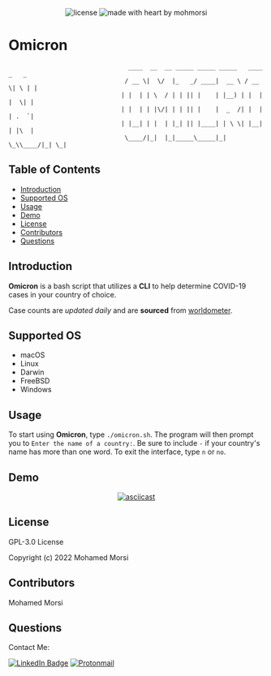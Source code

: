 <div align="center">

![license](https://img.shields.io/github/license/mohmorsi/Space-Byte?style=flat-square)
![made with heart by mohmorsi](https://img.shields.io/badge/made%20with%20%E2%9D%A4%EF%B8%8F%20by-mohmorsi-red?style=flat-square)
</div>
                                   
# Omicron
                                     ____  __  __ _____ _____ _____   ____  _   _ 
                                    / __ \|  \/  |_   _/ ____|  __ \ / __ \| \ | |
                                   | |  | | \  / | | || |    | |__) | |  | |  \| |
                                   | |  | | |\/| | | || |    |  _  /| |  | | .  `|
                                   | |__| | |  | |_| || |____| | \ \| |__| | |\  |
                                    \____/|_|  |_|_____\_____|_|  \_\\____/|_| \_|
## Table of Contents
* [Introduction](#introduction)
* [Supported OS](#supported-os)
* [Usage](#usage)
* [Demo](#demo)
* [License](#license)
* [Contributors](#contributors)
* [Questions](#questions)

## Introduction
**Omicron** is a bash script that utilizes a **CLI** to help determine COVID-19 cases in your country of choice. 

Case counts are _updated daily_ and are **sourced** from <a href="https://www.worldometers.info/coronavirus/#countries">worldometer</a>.

## Supported OS
<ul>
<li> macOS </li>
<li> Linux </li>
<li> Darwin </li>
<li> FreeBSD </li>
<li> Windows </li>
</ul>

## Usage
To start using **Omicron**, type `./omicron.sh`. The program will then prompt you to `Enter the name of a country:`. Be sure to include `-` if your country's name has more than one word. To exit the interface, type `n` or `no`.

## Demo
<div align="center">
  
[![asciicast](https://asciinema.org/a/hD6g2ny6NvsoEfCIDrWZRYG3T.svg)](https://asciinema.org/a/hD6g2ny6NvsoEfCIDrWZRYG3T)
</div>


## License
GPL-3.0 License

Copyright (c) 2022 Mohamed Morsi
## Contributors
Mohamed Morsi
## Questions
Contact Me:

[![LinkedIn Badge](https://img.shields.io/badge/LinkedIn-0077B5?style=for-the-badge&logo=linkedin&logoColor=white)](https://www.linkedin.com/in/mohamedammorsi)
[![Protonmail](https://img.shields.io/badge/ProtonMail-8B89CC?style=for-the-badge&logo=protonmail&logoColor=white)](mailto:adudefromearth@protonmail.com)
